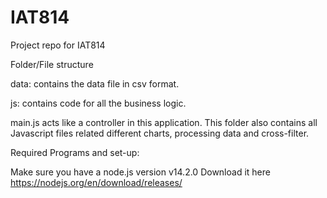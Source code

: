 # IAT814
Project repo for IAT814

Folder/File structure

data: contains the data file in csv format.

js: contains code for all the business logic. 

  main.js acts like a controller in this application.
  This folder also contains all Javascript files related different charts, processing data and cross-filter.
  
 
 Required Programs and set-up:
 
 Make sure you have a node.js version v14.2.0
  Download it here https://nodejs.org/en/download/releases/
